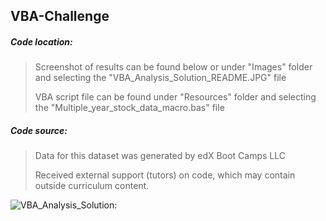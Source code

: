 <h2>VBA-Challenge</h2>
<h5>Code location:</h5>

> Screenshot of results can be found below or under "Images" folder and selecting the "VBA_Analysis_Solution_README.JPG" file
> 
> VBA script file can be found under "Resources" folder and selecting the "Multiple_year_stock_data_macro.bas" file

<h5>Code source:</h5>

> Data for this dataset was generated by edX Boot Camps LLC
> 
> Received external support (tutors) on code, which may contain outside curriculum content.

![VBA_Analysis_Solution:](https://github.com/elasmo4/VBA_Analysis/assets/123216506/a3c4fd1d-d694-4ffd-8612-b3dac5767314 "Solution to Challenge 2")
